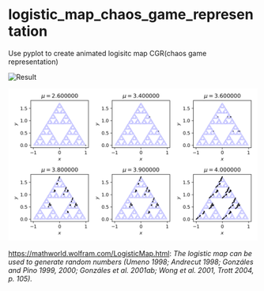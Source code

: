 # logistic_map_chaos_game_representation

Use pyplot to create animated logisitc map CGR(chaos game representation)


![Result](dynamic_images.gif)

![Result](CGR_logistic_map.png)

https://mathworld.wolfram.com/LogisticMap.html:
_The logistic map can be used to generate random numbers (Umeno 1998; Andrecut 1998; Gonzáles and Pino 1999, 2000; Gonzáles et al. 2001ab; Wong et al. 2001, Trott 2004, p. 105)._
